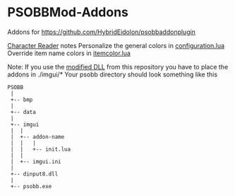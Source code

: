 # PSOBBMod-Addons
Addons for https://github.com/HybridEidolon/psobbaddonplugin

[Character Reader](https://github.com/Solybum/PSOBBMod-Addons/tree/master/Character%20Reader) notes
Personalize the general colors in [configuration.lua](https://github.com/Solybum/PSOBBMod-Addons/blob/master/Character%20Reader/configuration.lua)
Override item name colors in [itemcolor.lua](https://github.com/Solybum/PSOBBMod-Addons/blob/master/Character%20Reader/itemcolor.lua)

Note:
If you use the [modified DLL](https://github.com/Solybum/PSOBBMod-Addons/blob/master/PSOBBMod/dinput8.dll) from this repository you have to place the addons in ./imgui/*
Your psobb directory should look something like this

```
PSOBB
 |
 +-- bmp
 |
 +-- data
 |
 +-- imgui
 |  |
 |  +-- addon-name
 |  |   |
 |  |   +-- init.lua
 |  |
 |  +-- imgui.ini
 |
 +-- dinput8.dll
 |
 +-- psobb.exe
 ```
